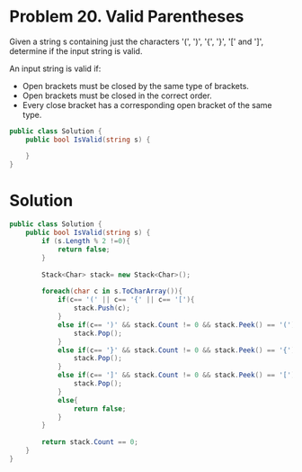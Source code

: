 # Problem 20. Valid Parentheses
Given a string s containing just the characters '(', ')', '{', '}', '[' and ']', determine if the input string is valid.

An input string is valid if:

- Open brackets must be closed by the same type of brackets.
- Open brackets must be closed in the correct order.
- Every close bracket has a corresponding open bracket of the same type.

```C#
public class Solution {
    public bool IsValid(string s) {

    }
}
```

# Solution

```C#
public class Solution {
    public bool IsValid(string s) {
        if (s.Length % 2 !=0){
            return false;
        }
        
        Stack<Char> stack= new Stack<Char>();
        
        foreach(char c in s.ToCharArray()){
            if(c== '(' || c== '{' || c== '['){
                stack.Push(c);
            }
            else if(c== ')' && stack.Count != 0 && stack.Peek() == '('){
                stack.Pop();
            }
            else if(c== '}' && stack.Count != 0 && stack.Peek() == '{'){
                stack.Pop();
            }
            else if(c== ']' && stack.Count != 0 && stack.Peek() == '['){
                stack.Pop();
            }
            else{
                return false;
            }
        }
        
        return stack.Count == 0;
    }
}
```
